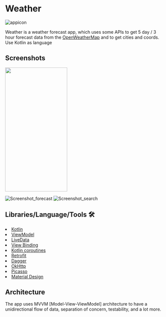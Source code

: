 # Weather

![appicon](https://user-images.githubusercontent.com/96004385/188332008-1741cb5a-f9ec-4150-9274-ab5b84a6ae90.png)

Weather is a weather forecast app, which uses some APIs to get 5 day / 3 hour forecast 
data from the [OpenWeatherMap](https://openweathermap.org/forecast5) and to get cities and coords.
Use Kotlin as language

## Screenshots

<img src="https://user-images.githubusercontent.com/96004385/188333130-3ba886ac-27de-4d5a-a105-098f3e8a399f.png" width="200" height="400" />

[comment]: <> (![Screenshot_current_weather]&#40;https://user-images.githubusercontent.com/96004385/188333130-3ba886ac-27de-4d5a-a105-098f3e8a399f.png&#41;)
![Screenshot_forecast](https://user-images.githubusercontent.com/96004385/188332347-bb63dedb-cdc3-446f-b24e-024686af268e.png)
![Screenshot_search](https://user-images.githubusercontent.com/96004385/188332355-690fb6b9-8245-44cd-b9ce-0db5e41a95e9.png)

## Libraries/Language/Tools 🛠

<li><a href="https://developer.android.com/kotlin">Kotlin</a></li>
<li><a href="https://developer.android.com/topic/libraries/architecture/viewmodel">ViewModel</a></li>
<li><a href="https://developer.android.com/topic/libraries/architecture/livedata">LiveData</a></li>
<li><a href="https://developer.android.com/topic/libraries/view-binding">View Binding</a></li>
<li><a href="https://developer.android.com/kotlin/coroutines">Kotlin coroutines</a></li>
<li><a href="https://square.github.io/retrofit/">Retrofit</a></li>
<li><a href="https://developer.android.com/training/dependency-injection/dagger-basics">Dagger</a></li>
<li><a href="https://github.com/square/okhttp">OkHttp</a></li>
<li><a href="https://github.com/square/picasso">Picasso</a></li>
<li><a href="https://material.io/develop/android/docs/getting-started/">Material Design</a></li>

## Architecture
The app uses MVVM [Model-View-ViewModel] architecture to have a unidirectional flow of data, separation of concern, testability, and a lot more.
